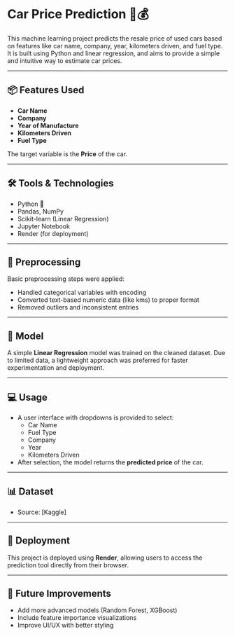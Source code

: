 # Car Price Prediction 🚗💰

This machine learning project predicts the resale price of used cars based on features like car name, company, year, kilometers driven, and fuel type. It is built using Python and linear regression, and aims to provide a simple and intuitive way to estimate car prices.

---

## 📦 Features Used
- **Car Name**
- **Company**
- **Year of Manufacture**
- **Kilometers Driven**
- **Fuel Type**

The target variable is the **Price** of the car.

---

## 🛠️ Tools & Technologies
- Python 🐍
- Pandas, NumPy
- Scikit-learn (Linear Regression)
- Jupyter Notebook
- Render (for deployment)

---

## 🧹 Preprocessing
Basic preprocessing steps were applied:
- Handled categorical variables with encoding
- Converted text-based numeric data (like kms) to proper format
- Removed outliers and inconsistent entries

---

## 🧠 Model
A simple **Linear Regression** model was trained on the cleaned dataset. Due to limited data, a lightweight approach was preferred for faster experimentation and deployment.

---

## 💻 Usage
- A user interface with dropdowns is provided to select:
  - Car Name
  - Fuel Type
  - Company
  - Year
  - Kilometers Driven
- After selection, the model returns the **predicted price** of the car.

---

## 📊 Dataset
- Source: [Kaggle]

---

## 🚀 Deployment
This project is deployed using **Render**, allowing users to access the prediction tool directly from their browser.

---

## 🔗 Future Improvements
- Add more advanced models (Random Forest, XGBoost)
- Include feature importance visualizations
- Improve UI/UX with better styling

